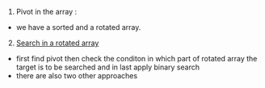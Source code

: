 1. Pivot in the array :
- we have a sorted and a rotated array.
2. [Search in a rotated array](https://www.codingninjas.com/codestudio/problem-details/search-in-rotated-sorted-array_1082554)
- first find pivot then check the conditon in which part of rotated array the target is to be searched and in last apply binary search
- there are also two other approaches
